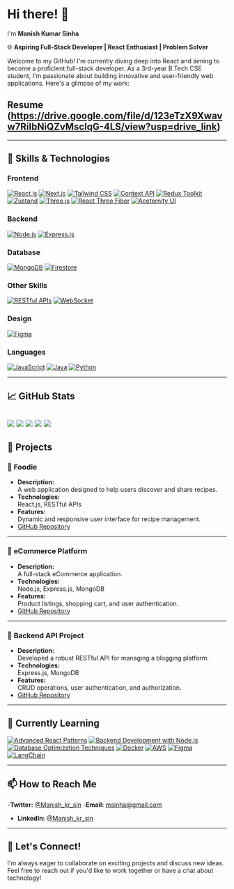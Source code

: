 # Hi there! 👋  
I'm **Manish Kumar Sinha**

🌐 **Aspiring Full-Stack Developer | React Enthusiast | Problem Solver**

Welcome to my GitHub! I'm currently diving deep into React and aiming to become a proficient full-stack developer. As a 3rd-year B.Tech CSE student, I'm passionate about building innovative and user-friendly web applications. Here's a glimpse of my work:
## **Resume** (https://drive.google.com/file/d/123eTzX9Xwavw7RiIbNiQZvMsclqG-4LS/view?usp=drive_link)

---

## 🚀 Skills & Technologies  

### **Frontend**  
[![React.js](https://img.shields.io/badge/React.js-20232a?style=for-the-badge&logo=react&logoColor=61dafb)](https://github.com/facebook/react)
[![Next.js](https://img.shields.io/badge/Next.js-000000?style=for-the-badge&logo=next.js&logoColor=white)](https://github.com/vercel/next.js)
[![Tailwind CSS](https://img.shields.io/badge/Tailwind%20CSS-38b2ac?style=for-the-badge&logo=tailwindcss&logoColor=white)](https://github.com/tailwindlabs/tailwindcss)
[![Context API](https://img.shields.io/badge/Context%20API-61dafb?style=for-the-badge&logo=react&logoColor=white)](https://react.dev/learn/passing-data-deeply-with-context)
[![Redux Toolkit](https://img.shields.io/badge/Redux%20Toolkit-764abc?style=for-the-badge&logo=redux&logoColor=white)](https://github.com/reduxjs/redux-toolkit)
[![Zustand](https://img.shields.io/badge/Zustand-e0e3e4?style=for-the-badge&logo=elephant&logoColor=black)](https://github.com/pmndrs/zustand)
[![Three.js](https://img.shields.io/badge/Three.js-e0e3e4?style=for-the-badge&logo=three.js&logoColor=black)](https://threejs.org/)
[![React Three Fiber](https://img.shields.io/badge/React--Three--Fiber-e0e3e4?style=for-the-badge&logo=react&logoColor=black)](https://github.com/pmndrs/react-three-fiber)
[![Aceternity UI](https://img.shields.io/badge/Aceternity%20UI-20232a?style=for-the-badge&logo=github&logoColor=white)](https://github.com/aceternity-ui)

### **Backend**  
[![Node.js](https://img.shields.io/badge/Node.js-339933?style=for-the-badge&logo=nodedotjs&logoColor=white)](https://github.com/nodejs/node)
[![Express.js](https://img.shields.io/badge/Express.js-000000?style=for-the-badge&logo=express&logoColor=white)](https://github.com/expressjs/express) 

### **Database**  
[![MongoDB](https://img.shields.io/badge/MongoDB-47A248?style=for-the-badge&logo=mongodb&logoColor=white)](https://github.com/mongodb/mongo)
[![Firestore](https://img.shields.io/badge/Firestore-FFCA28?style=for-the-badge&logo=firebase&logoColor=white)](https://github.com/firebase/firebase-js-sdk)

### **Other Skills**  
[![RESTful APIs](https://img.shields.io/badge/RESTful%20APIs-005571?style=for-the-badge&logo=api&logoColor=white)](https://github.com/microsoft/api-guidelines)
[![WebSocket](https://img.shields.io/badge/WebSocket-000000?style=for-the-badge&logo=websocket&logoColor=white)](https://github.com/websockets/ws)

### **Design**  
[![Figma](https://img.shields.io/badge/Figma-F24E1E?style=for-the-badge&logo=figma&logoColor=white)](https://github.com/figma) 

### **Languages**  
[![JavaScript](https://img.shields.io/badge/JavaScript-F7DF1E?style=for-the-badge&logo=javascript&logoColor=black)](https://github.com/tc39)
[![Java](https://img.shields.io/badge/Java-007396?style=for-the-badge&logo=java&logoColor=white)](https://github.com/openjdk)
[![Python](https://img.shields.io/badge/Python-3776AB?style=for-the-badge&logo=python&logoColor=yellow)](https://github.com/python/cpython)

---

## 📈 GitHub Stats  

![](https://github-profile-summary-cards.vercel.app/api/cards/profile-details?username=msinha569&theme=github)
![](https://github-profile-summary-cards.vercel.app/api/cards/repos-per-language?username=msinha569&theme=github)
![](https://github-profile-summary-cards.vercel.app/api/cards/most-commit-language?username=msinha569&theme=github)
![](https://github-profile-summary-cards.vercel.app/api/cards/stats?username=msinha569&theme=github)
![](https://github-profile-summary-cards.vercel.app/api/cards/productive-time?username=msinha569&theme=github)
---

## 💼 Projects  

### 🍔 **Foodie**  
- **Description:**  
  A web application designed to help users discover and share recipes.  
- **Technologies:**  
  React.js, RESTful APIs  
- **Features:**  
  Dynamic and responsive user interface for recipe management.  
- [GitHub Repository](https://github.com/msinha569/foodie)  

---

### 🛒 **eCommerce Platform**  
- **Description:**  
  A full-stack eCommerce application.  
- **Technologies:**  
  Node.js, Express.js, MongoDB  
- **Features:**  
  Product listings, shopping cart, and user authentication.  
- [GitHub Repository](https://github.com/msinha569/eCommerce)  

---

### 🔧 **Backend API Project**  
- **Description:**  
  Developed a robust RESTful API for managing a blogging platform.  
- **Technologies:**  
  Express.js, MongoDB  
- **Features:**  
  CRUD operations, user authentication, and authorization.  
- [GitHub Repository](https://github.com/msinha569/backend-api-project)  

---

## 🌱 Currently Learning  
[![Advanced React Patterns](https://img.shields.io/badge/Advanced%20React%20Patterns-20232a?style=for-the-badge&logo=react&logoColor=61dafb)](https://github.com/reactjs/reactjs.org/issues)
[![Backend Development with Node.js](https://img.shields.io/badge/Node.js%20Backend-339933?style=for-the-badge&logo=nodedotjs&logoColor=white)](https://github.com/nodejs/node)
[![Database Optimization Techniques](https://img.shields.io/badge/Database%20Optimization-4db33d?style=for-the-badge&logo=mysql&logoColor=white)](https://github.com/topics/database-optimization)
[![Docker](https://img.shields.io/badge/Docker-2496ED?style=for-the-badge&logo=docker&logoColor=white)](https://github.com/docker/docker-ce)
[![AWS](https://img.shields.io/badge/AWS-232F3E?style=for-the-badge&logo=amazonaws&logoColor=white)](https://github.com/aws)
[![Figma](https://img.shields.io/badge/Figma-F24E1E?style=for-the-badge&logo=figma&logoColor=white)](https://github.com/figma)
[![LangChain](https://img.shields.io/badge/LangChain-9B59B6?style=for-the-badge&logo=langchain&logoColor=white)](https://github.com/hwchase17/langchain)

---

## 📫 How to Reach Me  

-**Twitter:** <a href="https://twitter.com/Manish_kr_sin" target="_blank">@Manish_kr_sin</a>
-**Email:** <a href="mailto:msinha569@gmail.com" target="_blank">msinha@gmail.com</a>
- **LinkedIn:**  <a href="https://www.linkedin.com/in/msinha569/" target="_blank">@Manish_kr_sin</a>

---

## 🤝 Let's Connect!  

I'm always eager to collaborate on exciting projects and discuss new ideas. Feel free to reach out if you'd like to work together or have a chat about technology!  
